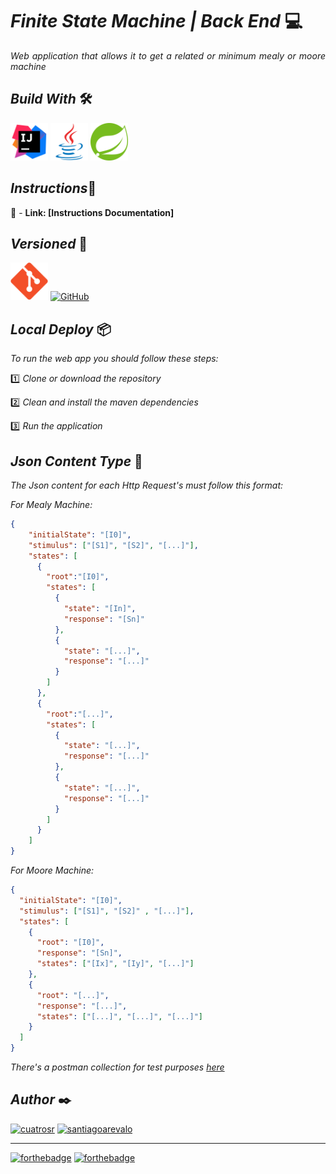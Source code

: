 # ***Finite State Machine | Back End*** 💻️

<p style="text-align: justify">
    <i>Web application that allows it to get a related or minimum mealy or moore machine</i>
</p>

## ***Build With*** 🛠️

<div style="text-align: left">
    <p>
        <a href="https://www.jetbrains.com/es-es/idea/" target="_blank"> <img alt="IntelliJ Idea" src="https://raw.githubusercontent.com/devicons/devicon/1119b9f84c0290e0f0b38982099a2bd027a48bf1/icons/intellij/intellij-original.svg" height="60" width = "60"></a>
        <a href="https://www.java.com/es/" target="_blank"> <img alt="Java" src="https://raw.githubusercontent.com/devicons/devicon/1119b9f84c0290e0f0b38982099a2bd027a48bf1/icons/java/java-original.svg" height="60" width = "60"></a>
        <a href="https://spring.io" target="_blank"> <img alt="Spring" src="https://raw.githubusercontent.com/devicons/devicon/1119b9f84c0290e0f0b38982099a2bd027a48bf1/icons/spring/spring-original.svg" height="60" width = "60"></a>
    </p>
</div>

## ***Instructions***📓
🔸 - **Link: [Instructions Documentation]**


## ***Versioned*** 📌

<div style="text-align: left">
    <a href="https://git-scm.com/" target="_blank"> <img src="https://raw.githubusercontent.com/devicons/devicon/2ae2a900d2f041da66e950e4d48052658d850630/icons/git/git-original.svg" height="60" width = "60" alt="Git"></a>
    <a href="https://github.com/" target="_blank"> <img src="https://img.icons8.com/fluency-systems-filled/344/ffffff/github.png" height="60" width = "60" alt="GitHub"></a>
</div>

## ***Local Deploy*** 📦

*To run the web app you should follow these steps:*

1️⃣ *Clone or download the repository*

2️⃣ *Clean and install the maven dependencies*

3️⃣ *Run the application*

## ***Json Content Type*** 📧

*The Json content for each Http Request's must follow this format:*

*For Mealy Machine:*
```json
{
    "initialState": "[I0]",
    "stimulus": ["[S1]", "[S2]", "[...]"],
    "states": [
      {
        "root":"[I0]",
        "states": [
          {
            "state": "[In]",
            "response": "[Sn]"
          },
          {
            "state": "[...]",
            "response": "[...]"
          }
        ]
      },
      {
        "root":"[...]",
        "states": [
          {
            "state": "[...]",
            "response": "[...]"
          },
          {
            "state": "[...]",
            "response": "[...]"
          }
        ]
      }
    ]
}
```

*For Moore Machine:*
```json
{
  "initialState": "[I0]",
  "stimulus": ["[S1]", "[S2]" , "[...]"],
  "states": [
    {
      "root": "[I0]",
      "response": "[Sn]",
      "states": ["[Ix]", "[Iy]", "[...]"]
    },
    {
      "root": "[...]",
      "response": "[...]",
      "states": ["[...]", "[...]", "[...]"]
    }
  ]
}
```

*There's a postman collection for test purposes [here]()*

## ***Author*** ✒️

<div style="text-align: left">
    <a href="https://github.com/cuatrosr" target="_blank"> <img alt="cuatrosr" src="https://images.weserv.nl/?url=avatars.githubusercontent.com/u/70908378?v=4&h=60&w=60&fit=cover&mask=circle"></a>
    <a href="https://github.com/santiagoarevalo" target="_blank"> <img alt="santiagoarevalo" src="https://images.weserv.nl/?url=avatars.githubusercontent.com/u/71450411?v=4&h=60&w=60&fit=cover&mask=circle"></a>
</div>

---
[![forthebadge](https://forthebadge.com/images/badges/built-with-love.svg)](https://forthebadge.com)
[![forthebadge](https://forthebadge.com/images/badges/for-you.svg)](https://forthebadge.com)
